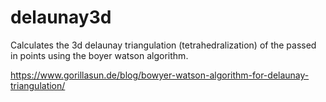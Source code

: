 # delaunay3d

Calculates the 3d delaunay triangulation (tetrahedralization) of the passed in points using the boyer watson algorithm.

https://www.gorillasun.de/blog/bowyer-watson-algorithm-for-delaunay-triangulation/
